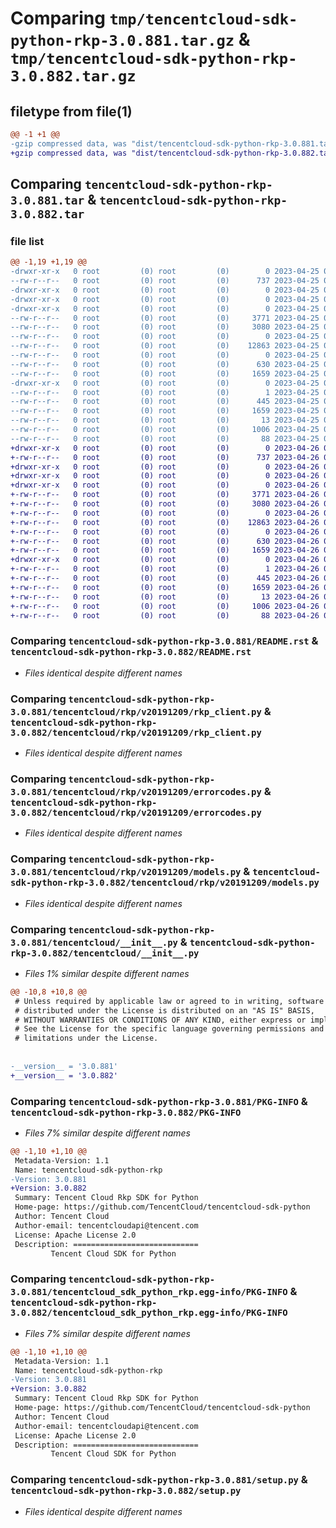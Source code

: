 # Comparing `tmp/tencentcloud-sdk-python-rkp-3.0.881.tar.gz` & `tmp/tencentcloud-sdk-python-rkp-3.0.882.tar.gz`

## filetype from file(1)

```diff
@@ -1 +1 @@
-gzip compressed data, was "dist/tencentcloud-sdk-python-rkp-3.0.881.tar", last modified: Tue Apr 25 00:50:00 2023, max compression
+gzip compressed data, was "dist/tencentcloud-sdk-python-rkp-3.0.882.tar", last modified: Wed Apr 26 03:44:08 2023, max compression
```

## Comparing `tencentcloud-sdk-python-rkp-3.0.881.tar` & `tencentcloud-sdk-python-rkp-3.0.882.tar`

### file list

```diff
@@ -1,19 +1,19 @@
-drwxr-xr-x   0 root         (0) root         (0)        0 2023-04-25 00:50:00.000000 tencentcloud-sdk-python-rkp-3.0.881/
--rw-r--r--   0 root         (0) root         (0)      737 2023-04-25 00:50:00.000000 tencentcloud-sdk-python-rkp-3.0.881/README.rst
-drwxr-xr-x   0 root         (0) root         (0)        0 2023-04-25 00:50:00.000000 tencentcloud-sdk-python-rkp-3.0.881/tencentcloud/
-drwxr-xr-x   0 root         (0) root         (0)        0 2023-04-25 00:50:00.000000 tencentcloud-sdk-python-rkp-3.0.881/tencentcloud/rkp/
-drwxr-xr-x   0 root         (0) root         (0)        0 2023-04-25 00:50:00.000000 tencentcloud-sdk-python-rkp-3.0.881/tencentcloud/rkp/v20191209/
--rw-r--r--   0 root         (0) root         (0)     3771 2023-04-25 00:50:00.000000 tencentcloud-sdk-python-rkp-3.0.881/tencentcloud/rkp/v20191209/rkp_client.py
--rw-r--r--   0 root         (0) root         (0)     3080 2023-04-25 00:50:00.000000 tencentcloud-sdk-python-rkp-3.0.881/tencentcloud/rkp/v20191209/errorcodes.py
--rw-r--r--   0 root         (0) root         (0)        0 2023-04-25 00:50:00.000000 tencentcloud-sdk-python-rkp-3.0.881/tencentcloud/rkp/v20191209/__init__.py
--rw-r--r--   0 root         (0) root         (0)    12863 2023-04-25 00:50:00.000000 tencentcloud-sdk-python-rkp-3.0.881/tencentcloud/rkp/v20191209/models.py
--rw-r--r--   0 root         (0) root         (0)        0 2023-04-25 00:50:00.000000 tencentcloud-sdk-python-rkp-3.0.881/tencentcloud/rkp/__init__.py
--rw-r--r--   0 root         (0) root         (0)      630 2023-04-25 00:50:00.000000 tencentcloud-sdk-python-rkp-3.0.881/tencentcloud/__init__.py
--rw-r--r--   0 root         (0) root         (0)     1659 2023-04-25 00:50:00.000000 tencentcloud-sdk-python-rkp-3.0.881/PKG-INFO
-drwxr-xr-x   0 root         (0) root         (0)        0 2023-04-25 00:50:00.000000 tencentcloud-sdk-python-rkp-3.0.881/tencentcloud_sdk_python_rkp.egg-info/
--rw-r--r--   0 root         (0) root         (0)        1 2023-04-25 00:50:00.000000 tencentcloud-sdk-python-rkp-3.0.881/tencentcloud_sdk_python_rkp.egg-info/dependency_links.txt
--rw-r--r--   0 root         (0) root         (0)      445 2023-04-25 00:50:00.000000 tencentcloud-sdk-python-rkp-3.0.881/tencentcloud_sdk_python_rkp.egg-info/SOURCES.txt
--rw-r--r--   0 root         (0) root         (0)     1659 2023-04-25 00:50:00.000000 tencentcloud-sdk-python-rkp-3.0.881/tencentcloud_sdk_python_rkp.egg-info/PKG-INFO
--rw-r--r--   0 root         (0) root         (0)       13 2023-04-25 00:50:00.000000 tencentcloud-sdk-python-rkp-3.0.881/tencentcloud_sdk_python_rkp.egg-info/top_level.txt
--rw-r--r--   0 root         (0) root         (0)     1006 2023-04-25 00:50:00.000000 tencentcloud-sdk-python-rkp-3.0.881/setup.py
--rw-r--r--   0 root         (0) root         (0)       88 2023-04-25 00:50:00.000000 tencentcloud-sdk-python-rkp-3.0.881/setup.cfg
+drwxr-xr-x   0 root         (0) root         (0)        0 2023-04-26 03:44:08.000000 tencentcloud-sdk-python-rkp-3.0.882/
+-rw-r--r--   0 root         (0) root         (0)      737 2023-04-26 03:44:08.000000 tencentcloud-sdk-python-rkp-3.0.882/README.rst
+drwxr-xr-x   0 root         (0) root         (0)        0 2023-04-26 03:44:08.000000 tencentcloud-sdk-python-rkp-3.0.882/tencentcloud/
+drwxr-xr-x   0 root         (0) root         (0)        0 2023-04-26 03:44:08.000000 tencentcloud-sdk-python-rkp-3.0.882/tencentcloud/rkp/
+drwxr-xr-x   0 root         (0) root         (0)        0 2023-04-26 03:44:08.000000 tencentcloud-sdk-python-rkp-3.0.882/tencentcloud/rkp/v20191209/
+-rw-r--r--   0 root         (0) root         (0)     3771 2023-04-26 03:44:08.000000 tencentcloud-sdk-python-rkp-3.0.882/tencentcloud/rkp/v20191209/rkp_client.py
+-rw-r--r--   0 root         (0) root         (0)     3080 2023-04-26 03:44:08.000000 tencentcloud-sdk-python-rkp-3.0.882/tencentcloud/rkp/v20191209/errorcodes.py
+-rw-r--r--   0 root         (0) root         (0)        0 2023-04-26 03:44:08.000000 tencentcloud-sdk-python-rkp-3.0.882/tencentcloud/rkp/v20191209/__init__.py
+-rw-r--r--   0 root         (0) root         (0)    12863 2023-04-26 03:44:08.000000 tencentcloud-sdk-python-rkp-3.0.882/tencentcloud/rkp/v20191209/models.py
+-rw-r--r--   0 root         (0) root         (0)        0 2023-04-26 03:44:08.000000 tencentcloud-sdk-python-rkp-3.0.882/tencentcloud/rkp/__init__.py
+-rw-r--r--   0 root         (0) root         (0)      630 2023-04-26 03:44:08.000000 tencentcloud-sdk-python-rkp-3.0.882/tencentcloud/__init__.py
+-rw-r--r--   0 root         (0) root         (0)     1659 2023-04-26 03:44:08.000000 tencentcloud-sdk-python-rkp-3.0.882/PKG-INFO
+drwxr-xr-x   0 root         (0) root         (0)        0 2023-04-26 03:44:08.000000 tencentcloud-sdk-python-rkp-3.0.882/tencentcloud_sdk_python_rkp.egg-info/
+-rw-r--r--   0 root         (0) root         (0)        1 2023-04-26 03:44:08.000000 tencentcloud-sdk-python-rkp-3.0.882/tencentcloud_sdk_python_rkp.egg-info/dependency_links.txt
+-rw-r--r--   0 root         (0) root         (0)      445 2023-04-26 03:44:08.000000 tencentcloud-sdk-python-rkp-3.0.882/tencentcloud_sdk_python_rkp.egg-info/SOURCES.txt
+-rw-r--r--   0 root         (0) root         (0)     1659 2023-04-26 03:44:08.000000 tencentcloud-sdk-python-rkp-3.0.882/tencentcloud_sdk_python_rkp.egg-info/PKG-INFO
+-rw-r--r--   0 root         (0) root         (0)       13 2023-04-26 03:44:08.000000 tencentcloud-sdk-python-rkp-3.0.882/tencentcloud_sdk_python_rkp.egg-info/top_level.txt
+-rw-r--r--   0 root         (0) root         (0)     1006 2023-04-26 03:44:08.000000 tencentcloud-sdk-python-rkp-3.0.882/setup.py
+-rw-r--r--   0 root         (0) root         (0)       88 2023-04-26 03:44:08.000000 tencentcloud-sdk-python-rkp-3.0.882/setup.cfg
```

### Comparing `tencentcloud-sdk-python-rkp-3.0.881/README.rst` & `tencentcloud-sdk-python-rkp-3.0.882/README.rst`

 * *Files identical despite different names*

### Comparing `tencentcloud-sdk-python-rkp-3.0.881/tencentcloud/rkp/v20191209/rkp_client.py` & `tencentcloud-sdk-python-rkp-3.0.882/tencentcloud/rkp/v20191209/rkp_client.py`

 * *Files identical despite different names*

### Comparing `tencentcloud-sdk-python-rkp-3.0.881/tencentcloud/rkp/v20191209/errorcodes.py` & `tencentcloud-sdk-python-rkp-3.0.882/tencentcloud/rkp/v20191209/errorcodes.py`

 * *Files identical despite different names*

### Comparing `tencentcloud-sdk-python-rkp-3.0.881/tencentcloud/rkp/v20191209/models.py` & `tencentcloud-sdk-python-rkp-3.0.882/tencentcloud/rkp/v20191209/models.py`

 * *Files identical despite different names*

### Comparing `tencentcloud-sdk-python-rkp-3.0.881/tencentcloud/__init__.py` & `tencentcloud-sdk-python-rkp-3.0.882/tencentcloud/__init__.py`

 * *Files 1% similar despite different names*

```diff
@@ -10,8 +10,8 @@
 # Unless required by applicable law or agreed to in writing, software
 # distributed under the License is distributed on an "AS IS" BASIS,
 # WITHOUT WARRANTIES OR CONDITIONS OF ANY KIND, either express or implied.
 # See the License for the specific language governing permissions and
 # limitations under the License.
 
 
-__version__ = '3.0.881'
+__version__ = '3.0.882'
```

### Comparing `tencentcloud-sdk-python-rkp-3.0.881/PKG-INFO` & `tencentcloud-sdk-python-rkp-3.0.882/PKG-INFO`

 * *Files 7% similar despite different names*

```diff
@@ -1,10 +1,10 @@
 Metadata-Version: 1.1
 Name: tencentcloud-sdk-python-rkp
-Version: 3.0.881
+Version: 3.0.882
 Summary: Tencent Cloud Rkp SDK for Python
 Home-page: https://github.com/TencentCloud/tencentcloud-sdk-python
 Author: Tencent Cloud
 Author-email: tencentcloudapi@tencent.com
 License: Apache License 2.0
 Description: ============================
         Tencent Cloud SDK for Python
```

### Comparing `tencentcloud-sdk-python-rkp-3.0.881/tencentcloud_sdk_python_rkp.egg-info/PKG-INFO` & `tencentcloud-sdk-python-rkp-3.0.882/tencentcloud_sdk_python_rkp.egg-info/PKG-INFO`

 * *Files 7% similar despite different names*

```diff
@@ -1,10 +1,10 @@
 Metadata-Version: 1.1
 Name: tencentcloud-sdk-python-rkp
-Version: 3.0.881
+Version: 3.0.882
 Summary: Tencent Cloud Rkp SDK for Python
 Home-page: https://github.com/TencentCloud/tencentcloud-sdk-python
 Author: Tencent Cloud
 Author-email: tencentcloudapi@tencent.com
 License: Apache License 2.0
 Description: ============================
         Tencent Cloud SDK for Python
```

### Comparing `tencentcloud-sdk-python-rkp-3.0.881/setup.py` & `tencentcloud-sdk-python-rkp-3.0.882/setup.py`

 * *Files identical despite different names*

